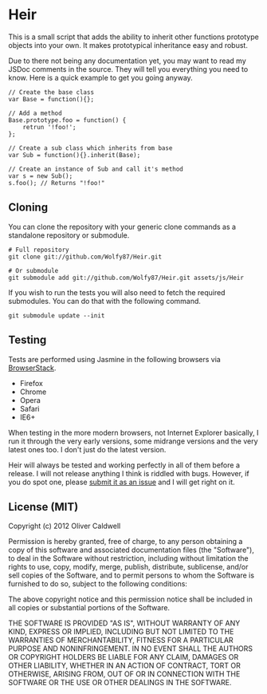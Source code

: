 # Heir

This is a small script that adds the ability to inherit other functions prototype objects into your own. It makes prototypical inheritance easy and robust.

Due to there not being any documentation yet, you may want to read my JSDoc comments in the source. They will tell you everything you need to know. Here is a quick example to get you going anyway.

    // Create the base class
    var Base = function(){};

    // Add a method
    Base.prototype.foo = function() {
        retrun '!foo!';
    };

    // Create a sub class which inherits from base
    var Sub = function(){}.inherit(Base);

    // Create an instance of Sub and call it's method
    var s = new Sub();
    s.foo(); // Returns "!foo!"

## Cloning

You can clone the repository with your generic clone commands as a standalone repository or submodule.

    # Full repository
    git clone git://github.com/Wolfy87/Heir.git

    # Or submodule
    git submodule add git://github.com/Wolfy87/Heir.git assets/js/Heir

If you wish to run the tests you will also need to fetch the required submodules. You can do that with the following command.

    git submodule update --init

## Testing

Tests are performed using Jasmine in the following browsers via [BrowserStack](http://www.browserstack.com/).

 * Firefox
 * Chrome
 * Opera
 * Safari
 * IE6+

When testing in the more modern browsers, not Internet Explorer basically, I run it through the very early versions, some midrange versions and the very latest ones too. I don't just do the latest version.

Heir will always be tested and working perfectly in all of them before a release. I will not release anything I think is riddled with bugs. However, if you do spot one, please [submit it as an issue](https://github.com/Wolfy87/Heir/issues) and I will get right on it.

## License (MIT)

Copyright (c) 2012 Oliver Caldwell

Permission is hereby granted, free of charge, to any person obtaining a copy of this software and associated documentation files (the "Software"), to deal in the Software without restriction, including without limitation the rights to use, copy, modify, merge, publish, distribute, sublicense, and/or sell copies of the Software, and to permit persons to whom the Software is furnished to do so, subject to the following conditions:

The above copyright notice and this permission notice shall be included in all copies or substantial portions of the Software.

THE SOFTWARE IS PROVIDED "AS IS", WITHOUT WARRANTY OF ANY KIND, EXPRESS OR IMPLIED, INCLUDING BUT NOT LIMITED TO THE WARRANTIES OF MERCHANTABILITY, FITNESS FOR A PARTICULAR PURPOSE AND NONINFRINGEMENT. IN NO EVENT SHALL THE AUTHORS OR COPYRIGHT HOLDERS BE LIABLE FOR ANY CLAIM, DAMAGES OR OTHER LIABILITY, WHETHER IN AN ACTION OF CONTRACT, TORT OR OTHERWISE, ARISING FROM, OUT OF OR IN CONNECTION WITH THE SOFTWARE OR THE USE OR OTHER DEALINGS IN THE SOFTWARE.